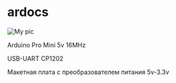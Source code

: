 # ardocs
![My pic](https://github.com/ruslan-ohitin/ardocs/raw/master/image/my_picture.png)

Arduino Pro Mini 5v 16MHz

USB-UART CP1202

Макетная плата с преобразователем питания 5v-3.3v

